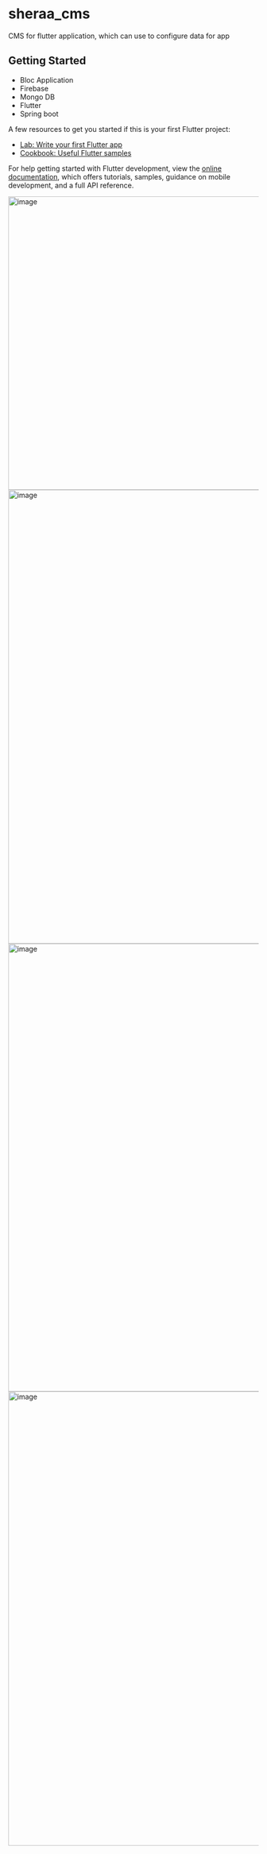 # sheraa_cms

CMS for flutter application, which can use to configure data for app
## Getting Started
- Bloc Application
- Firebase 
- Mongo DB
- Flutter
- Spring boot

A few resources to get you started if this is your first Flutter project:

- [Lab: Write your first Flutter app](https://docs.flutter.dev/get-started/codelab)
- [Cookbook: Useful Flutter samples](https://docs.flutter.dev/cookbook)

For help getting started with Flutter development, view the
[online documentation](https://docs.flutter.dev/), which offers tutorials,
samples, guidance on mobile development, and a full API reference.

<img width="591" alt="image" src="https://github.com/shyam1s15/sheraa_cms/assets/39761970/d85a7e1e-dfeb-450d-9b46-14c7795bc47f">
<img width="914" alt="image" src="https://github.com/shyam1s15/sheraa_cms/assets/39761970/f5e3f2db-fed7-4bd5-b0b3-1563fe555fb2">
<img width="902" alt="image" src="https://github.com/shyam1s15/sheraa_cms/assets/39761970/3133fea0-738e-43ba-ae3f-3c550dfdacf7">
<img width="915" alt="image" src="https://github.com/shyam1s15/sheraa_cms/assets/39761970/f98f2023-a950-43f3-b0f4-1980f9ef4cb2">

